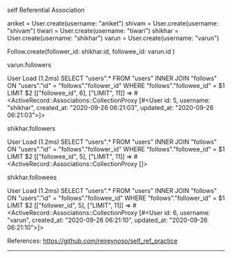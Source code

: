 self Referential Association

aniket = User.create(username: "aniket")
shivam = User.create(username: "shivam")
tiwari = User.create(username: "tiwari")
shikhar = User.create(username: "shikhar")
varun = User.create(username: "varun")

Follow.create(follower_id: shikhar.id, followee_id: varun.id  )

varun.followers

User Load (1.2ms)  SELECT "users".* FROM "users" INNER JOIN "follows" ON "users"."id" = "follows"."follower_id" WHERE "follows"."followee_id" = $1 LIMIT $2  [["followee_id", 6], ["LIMIT", 11]]
 => #<ActiveRecord::Associations::CollectionProxy [#<User id: 5, username: "shikhar", created_at: "2020-09-26 06:21:03", updated_at: "2020-09-26 06:21:03">]> 

shikhar.followers

  User Load (1.2ms)  SELECT "users".* FROM "users" INNER JOIN "follows" ON "users"."id" = "follows"."follower_id" WHERE "follows"."followee_id" = $1 LIMIT $2  [["followee_id", 5], ["LIMIT", 11]]
 => #<ActiveRecord::Associations::CollectionProxy []> 


shikhar.followees

  User Load (1.2ms)  SELECT "users".* FROM "users" INNER JOIN "follows" ON "users"."id" = "follows"."followee_id" WHERE "follows"."follower_id" = $1 LIMIT $2  [["follower_id", 5], ["LIMIT", 11]]
 => #<ActiveRecord::Associations::CollectionProxy [#<User id: 6, username: "varun", created_at: "2020-09-26 06:21:10", updated_at: "2020-09-26 06:21:10">]>

References: https://github.com/reireynoso/self_ref_practice

----------------------------------------------------------------